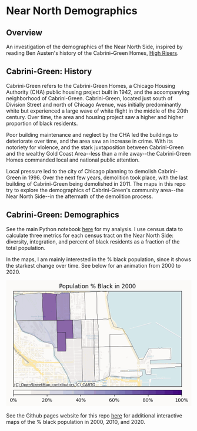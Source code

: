 # Near North Demographics

## Overview

An investigation of the demographics of the Near North Side, inspired by reading Ben Austen's history of the Cabrini–Green Homes, [High Risers](https://www.harperacademic.com/book/9780062235077/high-risers/).

## Cabrini-Green: History

Cabrini-Green refers to the Cabrini-Green Homes, a Chicago Housing Authority (CHA) public housing project built in 1942, and the accompanying neighborhood of Cabrini-Green. Cabrini-Green, located just south of Division Street and north of Chicago Avenue, was initially predominantly white but experienced a large wave of white flight in the middle of the 20th century. Over time, the area and housing project saw a higher and higher proportion of black residents.

Poor building maintenance and neglect by the CHA led the buildings to deteriorate over time, and the area saw an increase in crime. With its notoriety for violence, and the stark juxtaposition between Cabrini-Green and the wealthy Gold Coast Area--less than a mile away--the Cabrini-Green Homes commanded local and national public attention. 

Local pressure led to the city of Chicago planning to demolish Cabrini-Green in 1996. Over the next few years, demolition took place, with the last building of Cabrini-Green being demolished in 2011. The maps in this repo try to explore the demographics of Cabrini-Green's community area--the Near North Side--in the aftermath of the demolition process.

## Cabrini-Green: Demographics

See the main Python notebook [here](main.ipynb) for my analysis. I use census data to calculate three metrics for each census tract on the Near North Side: diversity, integration, and percent of black residents as a fraction of the total population.

In the maps, I am mainly interested in the % black population, since it shows the starkest change over time. See below for an animation from 2000 to 2020.

![Gif of % Black Population, Near North, 2000 to 2020](assets/pct_black/pct_black_2000_2020.gif)

See the Github pages website for this repo [here](https://bryantco.github.io/near-north-demographics/) for additional interactive maps of the % black population in 2000, 2010, and 2020.
